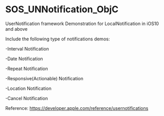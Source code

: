 # SOS_UNNotification_ObjC

UserNotification framework Demonstration for LocalNotification in iOS10 and above

Include the following type of notifications demos:

-Interval Notification

-Date Notification

-Repeat Notification

-Responsive(Actionable) Notification

-Location Notification

-Cancel Notification


Reference:
https://developer.apple.com/reference/usernotifications
